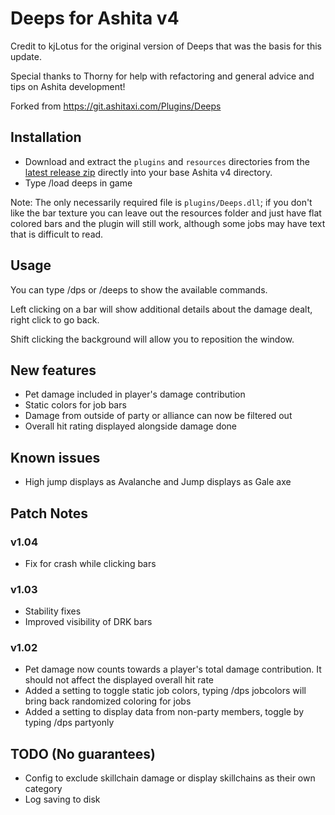 # Deeps for Ashita v4
Credit to kjLotus for the original version of Deeps that was the basis for this update.

Special thanks to Thorny for help with refactoring and general advice and tips on Ashita development!

Forked from https://git.ashitaxi.com/Plugins/Deeps

## Installation
- Download and extract the ```plugins``` and ```resources``` directories from the [latest release zip](https://github.com/relliko/Deeps/releases/latest) directly into your base Ashita v4 directory.
- Type /load deeps in game

Note: The only necessarily required file is ```plugins/Deeps.dll```; if you don't like the bar texture you can leave out the resources folder and just have flat colored bars and the plugin will still work, although some jobs may have text that is difficult to read.


## Usage
You can type /dps or /deeps to show the available commands. 

Left clicking on a bar will show additional details about the damage dealt, right click to go back.

Shift clicking the background will allow you to reposition the window.


## New features
- Pet damage included in player's damage contribution
- Static colors for job bars
- Damage from outside of party or alliance can now be filtered out
- Overall hit rating displayed alongside damage done

## Known issues
- High jump displays as Avalanche and Jump displays as Gale axe

## Patch Notes
### v1.04
- Fix for crash while clicking bars

### v1.03
- Stability fixes
- Improved visibility of DRK bars

### v1.02
- Pet damage now counts towards a player's total damage contribution. It should not affect the displayed overall hit rate
- Added a setting to toggle static job colors, typing /dps jobcolors will bring back randomized coloring for jobs
- Added a setting to display data from non-party members, toggle by typing /dps partyonly

## TODO (No guarantees)
- Config to exclude skillchain damage or display skillchains as their own category
- Log saving to disk
